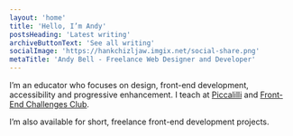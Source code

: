 ```yaml
---
layout: 'home'
title: 'Hello, I’m Andy'
postsHeading: 'Latest writing'
archiveButtonText: 'See all writing'
socialImage: 'https://hankchizljaw.imgix.net/social-share.png'
metaTitle: 'Andy Bell - Freelance Web Designer and Developer'
---
```


I’m an educator who focuses on design, front-end development, accessibility and progressive enhancement. I teach at [Piccalilli](https://piccalil.li/) and [Front-End Challenges Club](https://front-end-challenges.club/).

I’m also available for short, freelance front-end development projects.
